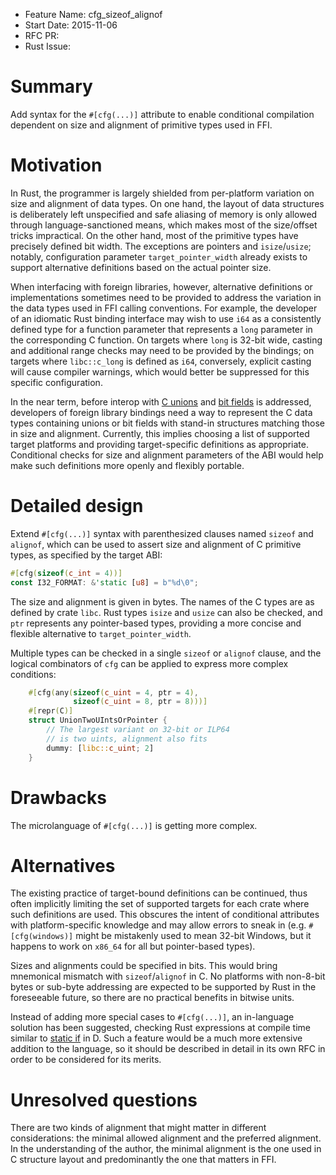 - Feature Name: cfg_sizeof_alignof
- Start Date: 2015-11-06
- RFC PR:
- Rust Issue:

# Summary
[summary]: #summary

Add syntax for the `#[cfg(...)]` attribute to enable conditional compilation
dependent on size and alignment of primitive types used in FFI.

# Motivation
[motivation]: #motivation

In Rust, the programmer is largely shielded from per-platform variation on
size and alignment of data types. On one hand, the layout of data structures
is deliberately left unspecified and safe aliasing of memory is only allowed
through language-sanctioned means, which makes most of the size/offset
tricks impractical. On the other hand, most of the primitive types have
precisely defined bit width. The exceptions are pointers and `isize`/`usize`;
notably, configuration parameter `target_pointer_width` already exists
to support alternative definitions based on the actual pointer size.

When interfacing with foreign libraries, however, alternative definitions or
implementations sometimes need to be provided to address the variation
in the data types used in FFI calling conventions. For example, the developer
of an idiomatic Rust binding interface may wish to use `i64` as a consistently
defined type for a function parameter that represents a `long` parameter in
the corresponding C function. On targets where `long` is 32-bit wide, casting
and additional range checks may need to be provided by the bindings; on
targets where `libc::c_long` is defined as `i64`, conversely, explicit
casting will cause compiler warnings, which would better be suppressed for
this specific configuration.

In the near term, before interop with [C unions][rfcs#877] and
[bit fields][rfcs#314] is addressed, developers of foreign library bindings
need a way to represent the C data types containing unions or bit fields
with stand-in structures matching those in size and alignment. Currently,
this implies choosing a list of supported target platforms and providing
target-specific definitions as appropriate. Conditional checks for size and
alignment parameters of the ABI would help make such definitions more openly
and flexibly portable.

[rfcs#877]: https://github.com/rust-lang/rfcs/issues/877
[rfcs#314]: https://github.com/rust-lang/rfcs/issues/314

# Detailed design
[design]: #detailed-design

Extend `#[cfg(...)]` syntax with parenthesized clauses named `sizeof` and
`alignof`, which can be used to assert size and alignment of C primitive
types, as specified by the target ABI:

```rust
#[cfg(sizeof(c_int = 4))]
const I32_FORMAT: &'static [u8] = b"%d\0";
```

The size and alignment is given in bytes. The names of the C types are
as defined by crate `libc`. Rust types `isize` and `usize` can also be
checked, and `ptr` represents any pointer-based types, providing a
more concise and flexible alternative to `target_pointer_width`.

Multiple types can be checked in a single `sizeof` or `alignof`
clause, and the logical combinators of `cfg` can be applied to
express more complex conditions:

```rust
    #[cfg(any(sizeof(c_uint = 4, ptr = 4),
              sizeof(c_uint = 8, ptr = 8)))]
    #[repr(C)]
    struct UnionTwoUIntsOrPointer {
        // The largest variant on 32-bit or ILP64
        // is two uints, alignment also fits
        dummy: [libc::c_uint; 2]
    }
```

# Drawbacks
[drawbacks]: #drawbacks

The microlanguage of `#[cfg(...)]` is getting more complex.

# Alternatives
[alternatives]: #alternatives

The existing practice of target-bound definitions can be continued, thus
often implicitly limiting the set of supported targets for each crate
where such definitions are used. This obscures the intent of conditional
attributes with platform-specific knowledge and may allow errors to sneak in
(e.g. `#[cfg(windows)]` might be mistakenly used to mean 32-bit Windows,
but it happens to work on `x86_64` for all but pointer-based types).

Sizes and alignments could be specified in bits. This would bring mnemonical
mismatch with `sizeof`/`alignof` in C. No platforms with non-8-bit bytes
or sub-byte addressing are expected to be supported by Rust in the foreseeable
future, so there are no practical benefits in bitwise units.

Instead of adding more special cases to `#[cfg(...)]`, an in-language
solution has been suggested, checking Rust expressions at compile time
similar to [static if][D-static-if] in D. Such a feature would be a much
more extensive addition to the language, so it should be described in
detail in its own RFC in order to be considered for its merits.

[D-static-if]: http://dlang.org/version.html#StaticIfCondition

# Unresolved questions
[unresolved]: #unresolved-questions

There are two kinds of alignment that might matter in different
considerations: the minimal allowed alignment and the preferred alignment.
In the understanding of the author, the minimal alignment is the one used in C
structure layout and predominantly the one that matters in FFI.
